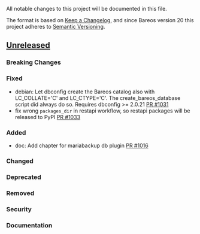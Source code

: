 All notable changes to this project will be documented in this file.

The format is based on [Keep a Changelog](https://keepachangelog.com/en/1.0.0/),
and since Bareos version 20 this project adheres to [Semantic Versioning](https://semver.org/spec/v2.0.0.html).

## [Unreleased]

### Breaking Changes

### Fixed
- debian: Let dbconfig create the Bareos catalog also with LC_COLLATE='C' and LC_CTYPE='C'. The create_bareos_database script did always do so. Requires dbconfig >= 2.0.21 [PR #1031]
- fix wrong `packages_dir` in restapi workflow, so restapi packages will be released to PyPI [PR #1033]

### Added
- doc: Add chapter for mariabackup db plugin [PR #1016]

### Changed

### Deprecated

### Removed

### Security

### Documentation

[PR #1016]: https://github.com/bareos/bareos/pull/1016
[PR #1031]: https://github.com/bareos/bareos/pull/1031
[PR #1033]: https://github.com/bareos/bareos/pull/1033
[unreleased]: https://github.com/bareos/bareos/tree/master
